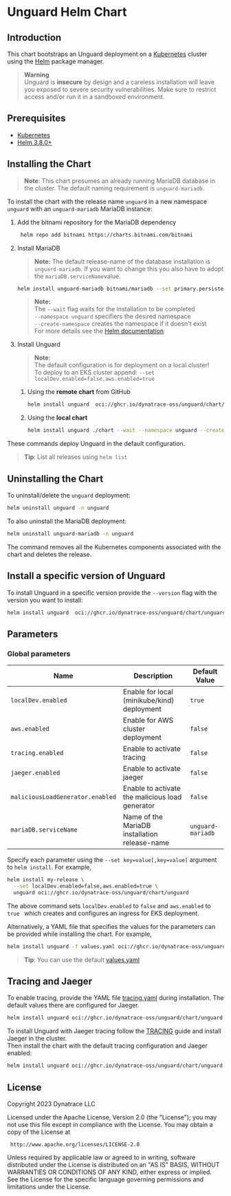 # Unguard Helm Chart

## Introduction

This chart bootstraps an Unguard deployment on a [Kubernetes](https://kubernetes.io) cluster using the [Helm](https://helm.sh)
package manager.

> **Warning** \
> Unguard is **insecure** by design and a careless installation will leave you exposed to severe security vulnerabilities. Make sure to restrict access and/or run it in a sandboxed environment.

## Prerequisites

- [Kubernetes](https://kubernetes.io/)
- [Helm 3.8.0+](https://helm.sh/)

## Installing the Chart

> **Note**: This chart presumes an already running MariaDB database in the cluster. The default naming requirement
> is ```unguard-mariadb```.

To install the chart with the release name `unguard` in a new namespace `unguard` with an `unguard-mariadb` MariaDB instance:

1. Add the bitnami repository for the MariaDB dependency

   ```sh
    helm repo add bitnami https://charts.bitnami.com/bitnami
   ```

2. Install MariaDB

    > **Note:** The default release-name of the database installation is ```unguard-mariadb```.
    If you want to change this you also have to adopt the ```mariaDB.serviceName```value.

    ```sh
    helm install unguard-mariadb bitnami/mariadb --set primary.persistence.enabled=false --wait --namespace unguard --create-namespace
    ```

    > **Note:** \
    The `--wait` flag waits for the installation to be completed \
    `--namespace unguard` specifiers the desired namespace \
    `--create-namespace` creates the namespace if it doesn't exist \
    For more details see the [Helm documentation](https://helm.sh/docs/helm/helm_install/)

3. Install Unguard

   > **Note**:\
   The default configuration is for deployment on a local cluster! \
   To deploy to an EKS cluster append: `--set localDev.enabled=false,aws.enabled=true`

    1. Using the **remote chart** from GitHub

       ```sh
       helm install unguard  oci://ghcr.io/dynatrace-oss/unguard/chart/unguard --wait --namespace unguard --create-namespace
       ```

    2. Using the **local chart**

        ```sh
        helm install unguard ./chart --wait --namespace unguard --create-namespace
        ```

These commands deploy Unguard in the default configuration.

> **Tip**: List all releases using `helm list`

## Uninstalling the Chart

To uninstall/delete the `unguard` deployment:

```sh
helm uninstall unguard -n unguard
```

To also uninstall the MariaDB deployment:

```sh
helm uninstall unguard-mariadb -n unguard
```

The command removes all the Kubernetes components associated with the chart and deletes the release.

## Install a specific version of Unguard

To install Unguard in a specific version provide the `--version` flag with the version you want to install:

```sh
helm install unguard  oci://ghcr.io/dynatrace-oss/unguard/chart/unguard --version 0.8.0
```

## Parameters

### Global parameters

| Name                             | Description                                     | Default Value     |
|----------------------------------|-------------------------------------------------|-------------------|
| `localDev.enabled`               | Enable for local (minikube/kind) deployment     | `true`            |
| `aws.enabled`                    | Enable for AWS cluster deployment               | `false`           |
| `tracing.enabled`                | Enable to activate tracing                      | `false`           |
| `jaeger.enabled`                 | Enable to activate jaeger                       | `false`           |
| `maliciousLoadGenerator.enabled` | Enable to activate the malicious load generator | `false`           |
| `mariaDB.serviceName`            | Name of the MariaDB installation release-name   | `unguard-mariadb` |

Specify each parameter using the `--set key=value[,key=value]` argument to `helm install`. For example,

```sh
helm install my-release \
  --set localDev.enabled=false,aws.enabled=true \
  unguard oci://ghcr.io/dynatrace-oss/unguard/chart/unguard
```

The above command sets `localDev.enabled` to `false` and `aws.enabled` to `true ` which creates and configures an ingress for EKS
deployment.

Alternatively, a YAML file that specifies the values for the parameters can be provided while installing the chart. For example,

```sh
helm install unguard -f values.yaml oci://ghcr.io/dynatrace-oss/unguard/chart/unguard
```

> **Tip**: You can use the default [values.yaml](values.yaml)

## Tracing and Jaeger

To enable tracing, provide the YAML file [tracing.yaml](tracing.yaml) during installation. The default values there are configured
for Jaeger.

```sh
helm install unguard oci://ghcr.io/dynatrace-oss/unguard/chart/unguard -f ./chart/tracing.yaml
```

To install Unguard with Jaeger tracing follow the [TRACING](../docs/TRACING.md) guide and install Jaeger in the cluster. \
Then install the chart with the default tracing configuration and Jaeger enabled:

```sh
helm install unguard oci://ghcr.io/dynatrace-oss/unguard/chart/unguard -f ./chart/tracing.yaml --set jaeger.enabled=true
```

## License

Copyright 2023 Dynatrace LLC

Licensed under the Apache License, Version 2.0 (the "License");
you may not use this file except in compliance with the License.
You may obtain a copy of the License at

     http://www.apache.org/licenses/LICENSE-2.0

Unless required by applicable law or agreed to in writing, software
distributed under the License is distributed on an "AS IS" BASIS,
WITHOUT WARRANTIES OR CONDITIONS OF ANY KIND, either express or implied.
See the License for the specific language governing permissions and
limitations under the License.
